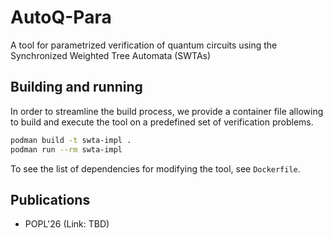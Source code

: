 # AutoQ-Para 
A tool for parametrized verification of quantum circuits using the Synchronized Weighted Tree Automata (SWTAs)

## Building and running
In order to streamline the build process, we provide a container file
allowing to build and execute the tool on a predefined set of verification
problems.

```bash
podman build -t swta-impl .
podman run --rm swta-impl
```

To see the list of dependencies for modifying the tool, see `Dockerfile`.

## Publications
- POPL'26 (Link: TBD)
